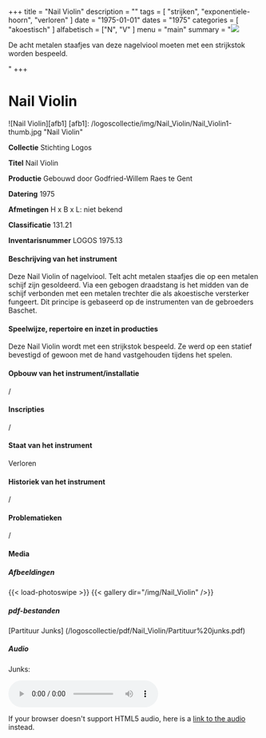 ﻿+++
title = "Nail Violin"
description = ""
tags = [
  "strijken",
"exponentiele-hoorn",
"verloren"
]
date = "1975-01-01"
dates = "1975"
categories = [
  "akoestisch"
]
alfabetisch = ["N", "V"
]
menu = "main"
summary = "<a href='/logoscollectie/1975/nail_violin'><img src='/logoscollectie/img/Nail_Violin/Nail_Violin1-thumb.jpg'></a><p>De acht metalen staafjes van deze nagelviool moeten met een strijkstok worden bespeeld. </p>"
+++

# Nail Violin

![Nail Violin][afb1]
[afb1]: /logoscollectie/img/Nail_Violin/Nail_Violin1-thumb.jpg "Nail Violin"

**Collectie**
Stichting Logos

**Titel**
Nail Violin

**Productie**
Gebouwd door Godfried-Willem Raes te Gent

**Datering**
1975

**Afmetingen**
H x B x L: niet bekend

**Classificatie**
131.21

**Inventarisnummer**
LOGOS 1975.13

#### Beschrijving van het instrument
Deze Nail Violin of nagelviool. Telt acht metalen staafjes die op een metalen schijf zijn gesoldeerd. Via een gebogen draadstang is het midden van de schijf verbonden met een metalen trechter die als akoestische versterker fungeert. Dit principe is gebaseerd op de instrumenten van de gebroeders Baschet.

#### Speelwijze, repertoire en inzet in producties
Deze Nail Violin wordt met een strijkstok bespeeld. Ze werd op een statief bevestigd of gewoon met de hand vastgehouden tijdens het spelen.

#### Opbouw van het instrument/installatie
/

#### Inscripties
/

#### Staat van het instrument
Verloren

#### Historiek van het instrument
/

#### Problematieken
/

#### Media
##### Afbeeldingen
{{< load-photoswipe >}}
{{< gallery dir="/img/Nail_Violin" />}}

##### pdf-bestanden
[Partituur Junks] (/logoscollectie/pdf/Nail_Violin/Partituur%20junks.pdf)

##### Audio
Junks:

<audio controls>
<source src="/logoscollectie/audio/Nail_Violin/Junks_IV_CR3.2.wav" type="audio/wav">
<source src="/logoscollectie/audio/Nail_Violin/Junks_IV_CR3.2.wav" type="audio/x-wav">
</audio>

If your browser doesn't support HTML5 audio, here is a <a href="/logoscollectie/audio/Nail_Violin/Junks_IV_CR3.2.wav">link to the audio</a> instead.
